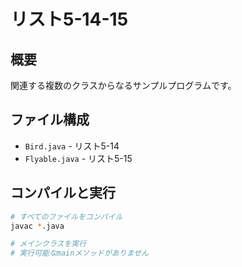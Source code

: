 # リスト5-14-15

## 概要
関連する複数のクラスからなるサンプルプログラムです。

## ファイル構成
- `Bird.java` - リスト5-14
- `Flyable.java` - リスト5-15

## コンパイルと実行
```bash
# すべてのファイルをコンパイル
javac *.java

# メインクラスを実行
# 実行可能なmainメソッドがありません
```
